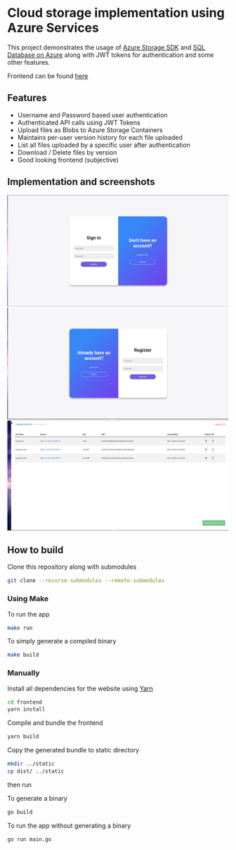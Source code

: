 # Cloud storage implementation using Azure Services

This project demonstrates the usage of [Azure Storage SDK](https://github.com/Azure/azure-storage-blob-go) and [SQL Database on Azure](https://azure.microsoft.com/products/azure-sql/database/) along with JWT tokens for authentication and some other features.

Frontend can be found [here](https://github.com/Ovenoboyo/azure-cloud-storage-frontend)

## Features

- Username and Password based user authentication
- Authenticated API calls using JWT Tokens
- Upload files as Blobs to Azure Storage Containers
- Maintains per-user version history for each file uploaded
- List all files uploaded by a specific user after authentication
- Download / Delete files by version
- Good looking frontend (subjective)

## Implementation and screenshots

![login page](screenshots/login.png)
![register page](screenshots/register.png)
![dashboard page](screenshots/dashboard.png)

## How to build

Clone this repository along with submodules

```bash
git clone --recurse-submodules --remote-submodules
```

### Using Make

To run the app

```bash
make run
```

To simply generate a compiled binary

```bash
make build
```

### Manually

Install all dependencies for the website using [Yarn](https://yarnpkg.com/)

```bash
cd frontend
yarn install 
```

Compile and bundle the frontend

```bash
yarn build
```

Copy the generated bundle to static directory

```bash
mkdir ../static
cp dist/ ../static
```

then run

To generate a binary

```bash
go build
```

To run the app without generating a binary

```bash
go run main.go
```

